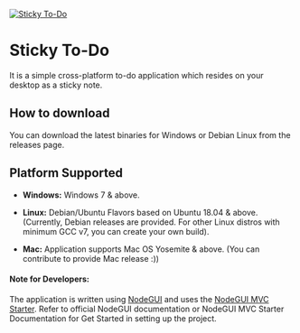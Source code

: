 [![Sticky To-Do](https://repository-images.githubusercontent.com/264000223/0d46fa00-bcd6-11ea-9a3d-5cd9f26b6282)](https://rinnegan.co)

# Sticky To-Do

It is a simple cross-platform to-do application which resides on your desktop as a sticky note. 

## How to download

You can download the latest binaries for Windows or Debian Linux from the releases page.

## Platform Supported

- **Windows:** Windows 7 & above.

- **Linux:** Debian/Ubuntu Flavors based on Ubuntu 18.04 & above. (Currently, Debian releases are provided. For other Linux distros with minimum GCC v7, you can create your own build).

- **Mac:** Application supports Mac OS Yosemite & above. (You can contribute to provide Mac release :))


#### Note for Developers:

The application is written using [NodeGUI](https://github.com/nodegui/nodegui) and uses the [NodeGUI MVC Starter](https://github.com/RinneganTech/nodegui-mvc-starter). Refer to official NodeGUI documentation or NodeGUI MVC Starter Documentation for Get Started in setting up the project.
